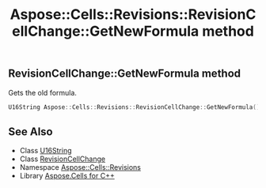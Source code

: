 ﻿---
title: Aspose::Cells::Revisions::RevisionCellChange::GetNewFormula method
linktitle: GetNewFormula
second_title: Aspose.Cells for C++ API Reference
description: 'Aspose::Cells::Revisions::RevisionCellChange::GetNewFormula method. Gets the old formula in C++.'
type: docs
weight: 1500
url: /cpp/aspose.cells.revisions/revisioncellchange/getnewformula/
---
## RevisionCellChange::GetNewFormula method


Gets the old formula.

```cpp
U16String Aspose::Cells::Revisions::RevisionCellChange::GetNewFormula()
```

## See Also

* Class [U16String](../../../aspose.cells/u16string/)
* Class [RevisionCellChange](../)
* Namespace [Aspose::Cells::Revisions](../../)
* Library [Aspose.Cells for C++](../../../)
